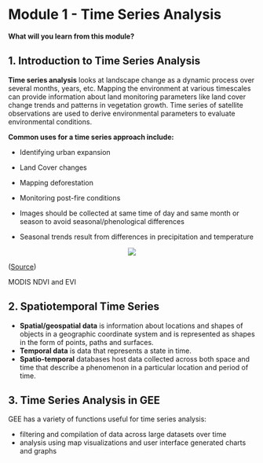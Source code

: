 # Module 1 - Time Series Analysis 


**What will you learn from this module?**

## 1. Introduction to Time Series Analysis
**Time series analysis** looks at landscape change as a dynamic process over several months, years, etc. Mapping the environment at various timescales can provide information about land monitoring parameters like land cover change trends and patterns in vegetation growth. Time series of satellite observations are used to derive environmental parameters to evaluate environmental conditions. <br>

**Common uses for a time series approach include:**
- Identifying urban expansion
- Land Cover changes
- Mapping deforestation
- Monitoring post-fire conditions

- Images should be collected at same time of day and same month or season to avoid seasonal/phenological differences 
- Seasonal trends result from differences in precipitation and temperature 

<p align="center">
<img src="https://user-images.githubusercontent.com/87503837/151854688-12a69e04-c870-4273-88e6-4c30e7b9d7d5.png">
</p>

([Source](https://doi.org/10.1186/s40965-017-0038-z))<br>

MODIS NDVI and EVI 

## 2. Spatiotemporal Time Series 
- **Spatial/geospatial data** is information about locations and shapes of objects in a geographic coordinate system and is represented as shapes in the form of points, paths and surfaces. <br>
- **Temporal data** is data that represents a state in time. <br>
- **Spatio-temporal** databases host data collected across both space and time that describe a phenomenon in a particular location and period of time. 

## 3. Time Series Analysis in GEE

GEE has a variety of functions useful for time series analysis:
- filtering and compilation of data across large datasets over time
- analysis using map visualizations and user interface generated charts and graphs




